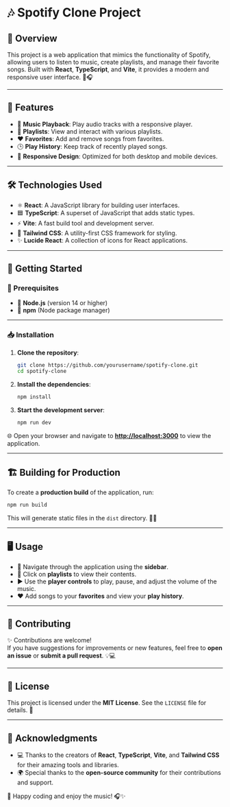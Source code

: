 # 🎶 Spotify Clone Project  

## 📄 Overview  
This project is a web application that mimics the functionality of Spotify, allowing users to listen to music, create playlists, and manage their favorite songs. Built with **React**, **TypeScript**, and **Vite**, it provides a modern and responsive user interface. 🚀🎧  

---

## 🌟 Features  
- 🎼 **Music Playback**: Play audio tracks with a responsive player.  
- 📂 **Playlists**: View and interact with various playlists.  
- ❤️ **Favorites**: Add and remove songs from favorites.  
- 🕒 **Play History**: Keep track of recently played songs.  
- 📱 **Responsive Design**: Optimized for both desktop and mobile devices.  

---

## 🛠️ Technologies Used  
- ⚛️ **React**: A JavaScript library for building user interfaces.  
- 🟦 **TypeScript**: A superset of JavaScript that adds static types.  
- ⚡ **Vite**: A fast build tool and development server.  
- 🎨 **Tailwind CSS**: A utility-first CSS framework for styling.  
- ✨ **Lucide React**: A collection of icons for React applications.  

---

## 🚀 Getting Started  

### 🔧 Prerequisites  
- 📌 **Node.js** (version 14 or higher)  
- 📌 **npm** (Node package manager)  

---

### 📥 Installation  
1. **Clone the repository**:  
   ```bash  
   git clone https://github.com/yourusername/spotify-clone.git  
   cd spotify-clone  
   ```  

2. **Install the dependencies**:  
   ```bash  
   npm install  
   ```  

3. **Start the development server**:  
   ```bash  
   npm run dev  
   ```  

🌐 Open your browser and navigate to **[http://localhost:3000](http://localhost:3000)** to view the application.  

---

## 🏗️ Building for Production  
To create a **production build** of the application, run:  
```bash  
npm run build  
```  
This will generate static files in the `dist` directory. 📂✨  

---

## 🖥️ Usage  
- 📌 Navigate through the application using the **sidebar**.  
- 📂 Click on **playlists** to view their contents.  
- ▶️ Use the **player controls** to play, pause, and adjust the volume of the music.  
- ❤️ Add songs to your **favorites** and view your **play history**.  

---

## 🤝 Contributing  
✨ Contributions are welcome!  
If you have suggestions for improvements or new features, feel free to **open an issue** or **submit a pull request**. 💡💻  

---

## 📜 License  
This project is licensed under the **MIT License**. See the `LICENSE` file for details. 📃  

---

## 🙌 Acknowledgments  
- 💻 Thanks to the creators of **React**, **TypeScript**, **Vite**, and **Tailwind CSS** for their amazing tools and libraries.  
- 🌍 Special thanks to the **open-source community** for their contributions and support.  

🎉 Happy coding and enjoy the music! 🎧✨  

